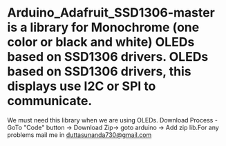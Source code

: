 # Arduino_Adafruit_SSD1306-master is a library for Monochrome (one color or black and white) OLEDs based on SSD1306 drivers. OLEDs based on SSD1306 drivers, this displays use I2C or SPI to communicate.
We must need this library when we are using OLEDs.
Download Process - GoTo "Code" button -> Download Zip-> goto arduino -> Add zip lib.For any problems mail me in duttasunanda730@gmail.com
